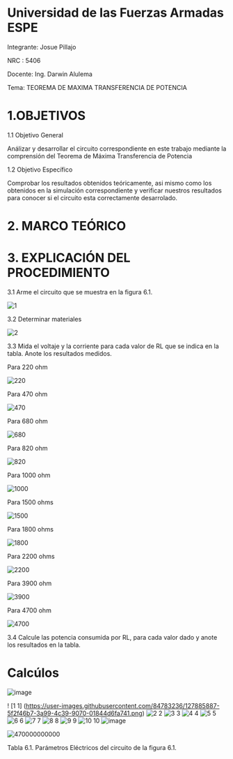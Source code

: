 # Universidad de las Fuerzas Armadas ESPE

Integrante: Josue Pillajo

NRC : 5406

Docente: Ing. Darwin Alulema

Tema: TEOREMA DE MAXIMA TRANSFERENCIA DE POTENCIA

# 1.OBJETIVOS

1.1 Objetivo General

Análizar y desarrollar  el circuito correspondiente en este trabajo mediante la comprensión del Teorema de Máxima Transferencia de Potencia

1.2 Objetivo Específico

Comprobar los resultados obtenidos teóricamente, asi mismo como los obtenidos en  la simulación correspondiente  y verificar nuestros resultados  para conocer si el circuito esta correctamente desarrolado.

# 2.  MARCO TEÓRICO



# 3. EXPLICACIÓN DEL PROCEDIMIENTO

3.1 Arme el circuito que se muestra en la figura 6.1.

![1](https://user-images.githubusercontent.com/84783236/127866526-b60fd004-df2b-4bbc-a943-63ffbcae0471.png)

3.2  Determinar  materiales

![2](https://user-images.githubusercontent.com/84783236/127866722-ef7c4a7f-7eb1-4305-9e09-b0e0493abd1e.png)

3.3 Mida el voltaje y la corriente para cada valor de RL que se indica en la tabla. Anote los resultados medidos.

Para 220 ohm

![220](https://user-images.githubusercontent.com/84783236/127876299-307435eb-70cc-4aa3-b5be-3a60273648a8.png)

Para 470 ohm 

![470](https://user-images.githubusercontent.com/84783236/127880111-7a021d12-db9a-458d-9418-624e81cd2697.png)

Para 680 ohm

![680](https://user-images.githubusercontent.com/84783236/127881060-afeb8685-1bce-4191-83a4-fd96e9c733d5.png)

Para 820 ohm

![820](https://user-images.githubusercontent.com/84783236/127881099-e62e0f30-2e91-4008-a7dd-de5d315b7d4a.png)

Para 1000 ohm

![1000](https://user-images.githubusercontent.com/84783236/127881129-5ff5bac5-c303-48c5-99ba-ba977114fc8b.png)

Para 1500  ohms

![1500](https://user-images.githubusercontent.com/84783236/127881160-fdf6ff79-651d-48e5-bb29-270b15f3983c.png)

Para 1800 ohms

![1800](https://user-images.githubusercontent.com/84783236/127881182-c843d7fc-3f58-41dc-b0ae-001f070c8d9e.png)


Para 2200 ohms

![2200](https://user-images.githubusercontent.com/84783236/127881193-d850d05b-a49b-4fa3-a20b-80d31f99d4c3.png)

Para 3900 ohm

![3900](https://user-images.githubusercontent.com/84783236/127881216-5bb5ffe8-a097-41ec-a8fd-4062b58ec6a2.png)

Para 4700 ohm

![4700](https://user-images.githubusercontent.com/84783236/127881234-52c01116-5b11-4ace-b4bb-e56227ab18cb.png)


3.4 Calcule las potencia consumida por RL, para cada valor dado y anote los resultados en la tabla.

# Calcúlos
![image](https://user-images.githubusercontent.com/84783236/127889209-fd166e36-2b7b-47c1-a86a-d51c4a4edc8f.png)

! [1 1] (https://user-images.githubusercontent.com/84783236/127885887-5f2f46b7-3a99-4c39-9070-01844d6fa741.png)
![2 2](https://user-images.githubusercontent.com/84783236/127885917-a0bc2198-5e4c-4d82-9784-9e4a4894a57b.png)
![3 3](https://user-images.githubusercontent.com/84783236/127885947-cf45a941-bd44-4ee8-b545-994ae8f46183.png)
![4 4](https://user-images.githubusercontent.com/84783236/127886072-21deab41-eff0-4530-8465-8bb948ce7925.png)
![5 5](https://user-images.githubusercontent.com/84783236/127886111-d5589b4f-18c6-4dda-8006-7b7ec13888ce.png)
![6 6](https://user-images.githubusercontent.com/84783236/127886129-52f7db28-f637-4b74-9747-934727e5aa49.png)
![7 7](https://user-images.githubusercontent.com/84783236/127886134-610738c8-7619-4bae-b5ab-7841ab92ce20.png)
![8 8](https://user-images.githubusercontent.com/84783236/127886148-de0e3add-b219-43ce-8572-c9b5cbd45329.png)
![9 9](https://user-images.githubusercontent.com/84783236/127886161-d336be05-d3bf-426b-a1ab-31b79d888cf2.png)
![10 10](https://user-images.githubusercontent.com/84783236/127886181-f3d988a8-8e1a-4b9e-998d-2dd08d597344.png)
![image](https://user-images.githubusercontent.com/84783236/127888937-d8249264-7d9c-4410-8f72-43bc429484f5.png)

![470000000000](https://user-images.githubusercontent.com/84783236/127888972-8dd20cbb-a569-40bb-9d02-a8a4b54e0fca.png)


Tabla 6.1. Parámetros Eléctricos del circuito de la figura 6.1.











